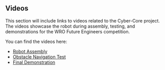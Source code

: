 ## Videos

This section will include links to videos related to the Cyber-Core project. The videos showcase the robot during assembly, testing, and demonstrations for the WRO Future Engineers competition. 

You can find the videos here:  
- [Robot Assembly](link_to_video_1)  
- [Obstacle Navigation Test](link_to_video_2)  
- [Final Demonstration](link_to_video_3)  

